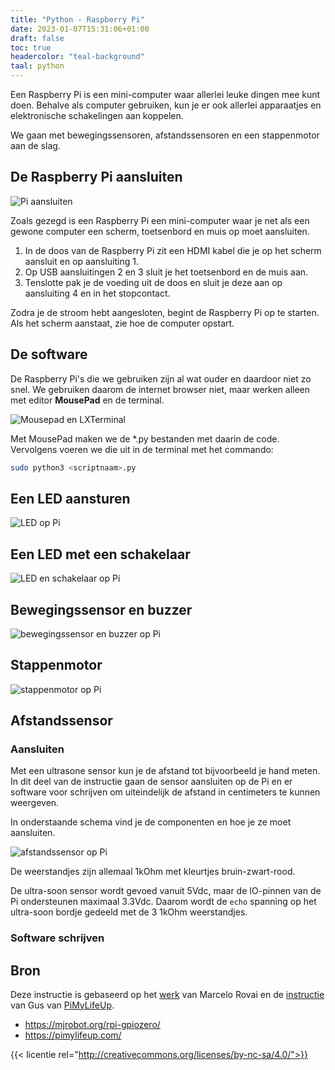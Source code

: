 ```yaml
---
title: "Python - Raspberry Pi"
date: 2023-01-07T15:31:06+01:00
draft: false
toc: true
headercolor: "teal-background"
taal: python
---
```


Een Raspberry Pi is een mini-computer waar allerlei leuke dingen mee kunt doen. Behalve als computer gebruiken,
kun je er ook allerlei apparaatjes en elektronische schakelingen aan koppelen.

We gaan met bewegingssensoren, afstandssensoren en een stappenmotor aan de slag. 

<!--more-->

## De Raspberry Pi aansluiten

![Pi aansluiten](pi%20aansluiten.png)

Zoals gezegd is een Raspberry Pi een mini-computer waar je net als een gewone computer een scherm, toetsenbord en muis
op moet aansluiten.

1. In de doos van de Raspberry Pi zit een HDMI kabel die je op het scherm aansluit en op aansluiting 1.
2. Op USB aansluitingen 2 en 3 sluit je het toetsenbord en de muis aan.
3. Tenslotte pak je de voeding uit de doos en sluit je deze aan op aansluiting 4 en in het stopcontact.

Zodra je de stroom hebt aangesloten, begint de Raspberry Pi op te starten. Als het scherm aanstaat, zie hoe de
computer opstart.

## De software

De Raspberry Pi's die we gebruiken zijn al wat ouder en daardoor niet zo snel. We gebruiken daarom de internet
browser niet, maar werken alleen met editor **MousePad** en de terminal.

![Mousepad en LXTerminal](screenshot_dietpi_mousepad_LXTerminal.jpg)

Met MousePad maken we de *.py bestanden met daarin de code.
Vervolgens voeren we die uit in de terminal met het commando:

```bash
sudo python3 <scriptnaam>.py
```

## Een LED aansturen

![LED op Pi](LED%20on%20Pi_bb.png)

## Een LED met een schakelaar

![LED en schakelaar op Pi](LED%20and%20switch%20on%20Pi_bb.png)

## Bewegingssensor en buzzer

![bewegingssensor en buzzer op Pi](Motion%20and%20buzzer%20on%20Pi_bb.png)

## Stappenmotor

![stappenmotor op Pi](stepper%20motor%20on%20Pi_bb.png)

## Afstandssensor

### Aansluiten

Met een ultrasone sensor kun je de afstand tot bijvoorbeeld je hand meten. In dit deel van de instructie gaan de sensor 
aansluiten op de Pi en er software voor schrijven om uiteindelijk de afstand in centimeters te kunnen weergeven.

In onderstaande schema vind je de componenten en hoe je ze moet aansluiten.

![afstandssensor op Pi](distance%20sensor%20on%20pi_bb.png)

De weerstandjes zijn allemaal 1kOhm met kleurtjes bruin-zwart-rood. 

De ultra-soon sensor wordt gevoed vanuit 5Vdc, maar de IO-pinnen van de Pi ondersteunen maximaal 3.3Vdc. Daarom wordt
de `echo` spanning op het ultra-soon bordje gedeeld met de 3 1kOhm weerstandjes.

### Software schrijven



## Bron

Deze instructie is gebaseerd op het [werk](https://mjrobot.org/rpi-gpiozero/) van Marcelo Rovai en de 
[instructie](https://pimylifeup.com/raspberry-pi-distance-sensor/) van 
Gus van [PiMyLifeUp](https://pimylifeup.com/).

- https://mjrobot.org/rpi-gpiozero/
- https://pimylifeup.com/

{{< licentie rel="http://creativecommons.org/licenses/by-nc-sa/4.0/">}}
